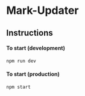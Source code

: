# Mark-Updater

## Instructions

#### To start (development)

```
npm run dev
```

#### To start (production)

```
npm start
```
